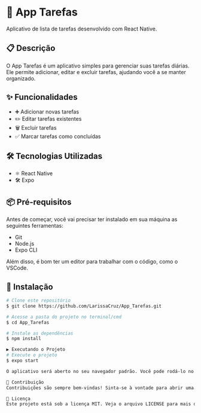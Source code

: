 # 📝 App Tarefas

Aplicativo de lista de tarefas desenvolvido com React Native.

## 📋 Descrição

O App Tarefas é um aplicativo simples para gerenciar suas tarefas diárias. Ele permite adicionar, editar e excluir tarefas, ajudando você a se manter organizado.

## ✨ Funcionalidades

- ➕ Adicionar novas tarefas
- ✏️ Editar tarefas existentes
- 🗑️ Excluir tarefas
- ✅ Marcar tarefas como concluídas

## 🛠️ Tecnologias Utilizadas

- ⚛️ React Native
- 🛠️ Expo

## 📦 Pré-requisitos

Antes de começar, você vai precisar ter instalado em sua máquina as seguintes ferramentas:
- Git
- Node.js
- Expo CLI

Além disso, é bom ter um editor para trabalhar com o código, como o VSCode.

## 🚀 Instalação

```bash
# Clone este repositório
$ git clone https://github.com/LarissaCruz/App_Tarefas.git

# Acesse a pasta do projeto no terminal/cmd
$ cd App_Tarefas

# Instale as dependências
$ npm install

▶️ Executando o Projeto
# Execute o projeto
$ expo start

O aplicativo será aberto no seu navegador padrão. Você pode rodá-lo no seu celular usando o aplicativo Expo Go ou em um emulador.

🤝 Contribuição
Contribuições são sempre bem-vindas! Sinta-se à vontade para abrir uma issue ou enviar um pull request.

📄 Licença
Este projeto está sob a licença MIT. Veja o arquivo LICENSE para mais detalhes.
